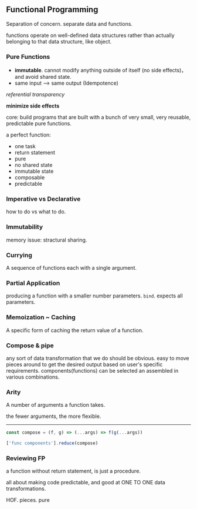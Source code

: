 ## 	Functional Programming
Separation of concern. separate data and functions.

functions operate on well-defined data structures rather than actually belonging to that data structure, like object.

### Pure Functions
- **immutable**. cannot modify anything outside of itself (no side effects)， and avoid shared state.
- same input --> same output (Idempotence)

*referential transparency*

**minimize side effects**

core: build programs that are built with a bunch of very small, very reusable, predictable pure functions.

a perfect function:
- one task
- return statement
- pure
- no shared state
- immutable state
- composable
- predictable

### Imperative vs Declarative
how to do vs what to do.

### Immutability
memory issue: stractural sharing.

### Currying
A sequence of functions each with a single argument.

### Partial Application
producing a function with a smaller number parameters. `bind`. expects all parameters.

### Memoization ~ Caching
A specific form of caching the return value of a function.


### Compose & pipe
any sort of data transformation that we do should be obvious. easy to move pieces around to get the desired output based on user's specific requirements. components(functions) can be selected an assembled in various combinations.

### Arity
A number of arguments a function takes.

the fewer arguments, the more flexible. 

---

```javascript
const compose = (f, g) => (...args) => f(g(...args))

['func components'].reduce(compose)
```

### Reviewing FP
a function without return statement, is just a procedure.

all about making code predictable, and good at ONE TO ONE data transformations.

HOF. pieces. pure